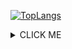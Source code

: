 
[![TopLangs](https://github-readme-stats.vercel.app/api/top-langs/?username=jameslannister&&html,javascript&layout=compact)](https://github.com/anuraghazra/github-readme-stats)


<details>
<summary>CLICK ME</summary>

**<summary>标签与正文间一定要空一行！！！**
</details>
